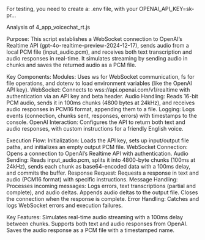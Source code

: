 For testing, you need to create a:
.env file, with your OPENAI_API_KEY=sk-pr...

Analysis of 4_app_voicechat_rt.js

Purpose: This script establishes a WebSocket connection to OpenAI’s Realtime API (gpt-4o-realtime-preview-2024-12-17), sends audio from a local PCM file (input_audio.pcm), and receives both text transcription and audio responses in real-time. It simulates streaming by sending audio in chunks and saves the returned audio as a PCM file.

Key Components:
  Modules: Uses ws for WebSocket communication, fs for file operations, and dotenv to load environment variables (like the OpenAI API key).
  WebSocket: Connects to wss://api.openai.com/v1/realtime with authentication via an API key and beta header.
  Audio Handling: Reads 16-bit PCM audio, sends it in 100ms chunks (4800 bytes at 24kHz), and receives audio responses in PCM16 format, appending them to a file.
  Logging: Logs events (connection, chunks sent, responses, errors) with timestamps to the console.
  OpenAI Interaction: Configures the API to return both text and audio responses, with custom instructions for a friendly English voice.

Execution Flow:
  Initialization: Loads the API key, sets up input/output file paths, and initializes an empty output PCM file.
  WebSocket Connection: Opens a connection to OpenAI’s Realtime API with authentication.
  Audio Sending: Reads input_audio.pcm, splits it into 4800-byte chunks (100ms at 24kHz), sends each chunk as base64-encoded data with a 100ms delay, and commits the buffer.
  Response Request: Requests a response in text and audio (PCM16 format) with specific instructions.
  Message Handling: Processes incoming messages:
  Logs errors, text transcriptions (partial and complete), and audio deltas.
   Appends audio deltas to the output file.
   Closes the connection when the response is complete.
  Error Handling: Catches and logs WebSocket errors and execution failures.

Key Features:
  Simulates real-time audio streaming with a 100ms delay between chunks.
  Supports both text and audio responses from OpenAI.
  Saves the audio response as a PCM file with a timestamped name.
